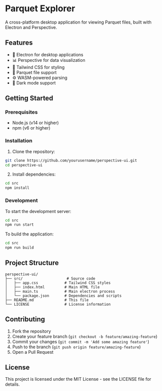 # Parquet Explorer

A cross-platform desktop application for viewing Parquet files, built with Electron and Perspective.

## Features

- 🚀 Electron for desktop applications
- 📊 Perspective for data visualization
- 🎨 Tailwind CSS for styling
- 📁 Parquet file support
- ⚙️ WASM-powered parsing
- 🌙 Dark mode support

## Getting Started

### Prerequisites

- Node.js (v14 or higher)
- npm (v6 or higher)

### Installation

1. Clone the repository:
```bash
git clone https://github.com/yourusername/perspective-ui.git
cd perspective-ui
```

2. Install dependencies:
```bash
cd src
npm install
```

### Development

To start the development server:
```bash
cd src
npm run start
```

To build the application:
```bash
cd src
npm run build
```

## Project Structure

```
perspective-ui/
├── src/                    # Source code
│   ├── app.css            # Tailwind CSS styles
│   ├── index.html         # Main HTML file
│   ├── main.ts            # Main electron process
│   └── package.json       # Dependencies and scripts
├── README.md              # This file
└── LICENSE                # License information
```

## Contributing

1. Fork the repository
2. Create your feature branch (`git checkout -b feature/amazing-feature`)
3. Commit your changes (`git commit -m 'Add some amazing feature'`)
4. Push to the branch (`git push origin feature/amazing-feature`)
5. Open a Pull Request

## License

This project is licensed under the MIT License - see the LICENSE file for details.